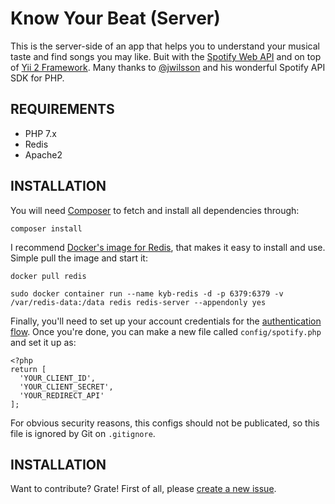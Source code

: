 Know Your Beat (Server)
============================

This is the server-side of an app that helps you to understand your musical taste and find songs you may like. Buit with the [Spotify Web API](https://developer.spotify.com/web-api) and on top of  [Yii 2 Framework](http://www.yiiframework.com/). Many thanks to [@jwilsson](https://github.com/jwilsson/spotify-web-api-php/) and his wonderful Spotify API SDK for PHP.

REQUIREMENTS
------------

- PHP 7.x
- Redis
- Apache2

INSTALLATION
------------

You will need [Composer](http://getcomposer.org/) to fetch and install all dependencies through:

```composer install```

I recommend [Docker's image for Redis](https://hub.docker.com/_/redis/), that makes it easy to install and use. Simple pull the image and start it:
~~~
docker pull redis

sudo docker container run --name kyb-redis -d -p 6379:6379 -v /var/redis-data:/data redis redis-server --appendonly yes
~~~

Finally, you'll need to set up your account credentials for the [authentication flow](https://developer.spotify.com/web-api/authorization-guide/#authorization_code_flow). Once you're done, you can make a new file called ```config/spotify.php``` and set it up as:

~~~
<?php
return [
  'YOUR_CLIENT_ID',
  'YOUR_CLIENT_SECRET',
  'YOUR_REDIRECT_API'
];
~~~
For obvious security reasons, this configs should not be publicated, so this file is ignored by Git on ```.gitignore```.

INSTALLATION
------------

Want to contribute? Grate! First of all, please [create a new issue](https://github.com/vschettino/know-your-beat-server/issues/new).

